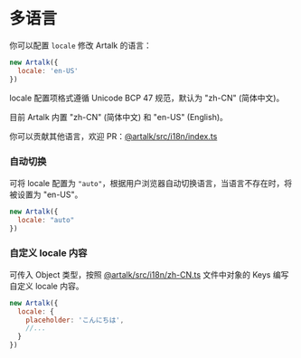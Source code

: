 # 多语言

你可以配置 `locale` 修改 Artalk 的语言：

```js
new Artalk({
  locale: 'en-US'
})
```

locale 配置项格式遵循 Unicode BCP 47 规范，默认为 "zh-CN" (简体中文)。

目前 Artalk 内置 "zh-CN" (简体中文) 和 "en-US" (English)。

你可以贡献其他语言，欢迎 PR：[@artalk/src/i18n/index.ts](https://github.com/ArtalkJS/Artalk/blob/master/packages/artalk/src/i18n/index.ts)

### 自动切换

可将 locale 配置为 `"auto"`，根据用户浏览器自动切换语言，当语言不存在时，将被设置为 "en-US"。

```js
new Artalk({
  locale: "auto"
})
```

### 自定义 locale 内容

可传入 Object 类型，按照 [@artalk/src/i18n/zh-CN.ts](https://github.com/ArtalkJS/Artalk/blob/master/packages/artalk/src/i18n/zh-CN.ts) 文件中对象的 Keys 编写自定义 locale 内容。

```js
new Artalk({
  locale: {
    placeholder: 'こんにちは',
    //...
  }
})
```
